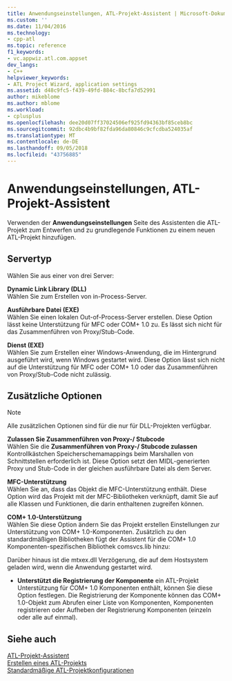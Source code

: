 ```yaml
---
title: Anwendungseinstellungen, ATL-Projekt-Assistent | Microsoft-Dokumentation
ms.custom: ''
ms.date: 11/04/2016
ms.technology:
- cpp-atl
ms.topic: reference
f1_keywords:
- vc.appwiz.atl.com.appset
dev_langs:
- C++
helpviewer_keywords:
- ATL Project Wizard, application settings
ms.assetid: d48c9fc5-f439-49fd-884c-8bcfa7d52991
author: mikeblome
ms.author: mblome
ms.workload:
- cplusplus
ms.openlocfilehash: dee20d07ff37024506ef925fd94363bf85ceb8bc
ms.sourcegitcommit: 92dbc4b9bf82fda96da80846c9cfcdba524035af
ms.translationtype: MT
ms.contentlocale: de-DE
ms.lasthandoff: 09/05/2018
ms.locfileid: "43756885"
---
```

# <a name="application-settings-atl-project-wizard"></a>Anwendungseinstellungen, ATL-Projekt-Assistent

Verwenden der **Anwendungseinstellungen** Seite des Assistenten die ATL-Projekt zum Entwerfen und zu grundlegende Funktionen zu einem neuen ATL-Projekt hinzufügen.

## <a name="server-type"></a>Servertyp

Wählen Sie aus einer von drei Server:

**Dynamic Link Library (DLL)**  
Wählen Sie zum Erstellen von in-Process-Server.

**Ausführbare Datei (EXE)**  
Wählen Sie einen lokalen Out-of-Process-Server erstellen. Diese Option lässt keine Unterstützung für MFC oder COM+ 1.0 zu. Es lässt sich nicht für das Zusammenführen von Proxy/Stub-Code.

**Dienst (EXE)**  
Wählen Sie zum Erstellen einer Windows-Anwendung, die im Hintergrund ausgeführt wird, wenn Windows gestartet wird. Diese Option lässt sich nicht auf die Unterstützung für MFC oder COM+ 1.0 oder das Zusammenführen von Proxy/Stub-Code nicht zulässig.

## <a name="additional-options"></a>Zusätzliche Optionen

> [!NOTE]
>  Alle zusätzlichen Optionen sind für die nur für DLL-Projekten verfügbar.

**Zulassen Sie Zusammenführen von Proxy-/ Stubcode**  
Wählen Sie die **Zusammenführen von Proxy-/ Stubcode zulassen** Kontrollkästchen Speicherschemamappings beim Marshallen von Schnittstellen erforderlich ist. Diese Option setzt den MIDL-generierten Proxy und Stub-Code in der gleichen ausführbare Datei als dem Server.

**MFC-Unterstützung**  
Wählen Sie an, dass das Objekt die MFC-Unterstützung enthält. Diese Option wird das Projekt mit der MFC-Bibliotheken verknüpft, damit Sie auf alle Klassen und Funktionen, die darin enthaltenen zugreifen können.

**COM+ 1.0-Unterstützung**  
Wählen Sie diese Option ändern Sie das Projekt erstellen Einstellungen zur Unterstützung von COM+ 1.0-Komponenten. Zusätzlich zu den standardmäßigen Bibliotheken fügt der Assistent für die COM+ 1.0 Komponenten-spezifischen Bibliothek comsvcs.lib hinzu:

Darüber hinaus ist die mtxex.dll Verzögerung, die auf dem Hostsystem geladen wird, wenn die Anwendung gestartet wird.

- **Unterstützt die Registrierung der Komponente** ein ATL-Projekt Unterstützung für COM+ 1.0 Komponenten enthält, können Sie diese Option festlegen. Die Registrierung der Komponente können das COM+ 1.0-Objekt zum Abrufen einer Liste von Komponenten, Komponenten registrieren oder Aufheben der Registrierung Komponenten (einzeln oder alle auf einmal).

## <a name="see-also"></a>Siehe auch

[ATL-Projekt-Assistent](../../atl/reference/atl-project-wizard.md)   
[Erstellen eines ATL-Projekts](../../atl/reference/creating-an-atl-project.md)   
[Standardmäßige ATL-Projektkonfigurationen](../../atl/reference/default-atl-project-configurations.md)

